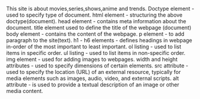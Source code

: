 This site is about movies,series,shows,anime and trends.
Doctype element - used to specify type of document.
html element - structuring the above doctype(document).
head element - contains meta information about the document.
title element used to define the title of the webpage (document)
body element - contains the content of the webpage.
p element - to add paragraph to the site(text).
h1 - h6 elements - defines headings in webpage in-order of the most important to least important.
ol listing - used to list items in specific order.
ul listing - used to list items in non-specific order.
img element - used for adding images to webpages.
width and height attributes - used to specify dimensions of certain elements.
src attribute - used to specify the location (URL) of an external resource, typically for media elements such as images, audio, video, and external scripts.
alt attribute -  is used to provide a textual description of an image or other media content.